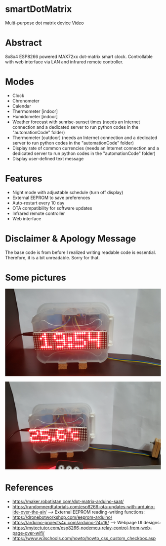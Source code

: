 # smartDotMatrix
Multi-purpose dot matrix device
[Video](https://youtu.be/Hd10FrcIJx4)
# Abstract
8x8x4 ESP8266 powered MAX72xx dot-matrix smart clock. Controllable with web interface via LAN and infrared remote controller.


# Modes
- Clock
- Chronometer
- Calendar
- Thermometer [indoor]
- Humidometer [indoor]
- Weather forecast with sunrise-sunset times (needs an Internet connection and a dedicated server to run python codes in the "automationCode" folder)
- Thermometer [outdoor]  (needs an Internet connection and a dedicated server to run python codes in the "automationCode" folder)
- Display rate of common currencies  (needs an Internet connection and a dedicated server to run python codes in the "automationCode" folder)
- Display user-defined text message

# Features
- Night mode with adjustable schedule (turn off display)
- External EEPROM to save preferences
- Auto-restart every 10 day
- OTA compatibility for software updates
- Infrared remote controller
- Web interface


# Disclaimer & Apology Message
The base code is from before I realized writing readable code is essential. Therefore, it is a bit unreadable. Sorry for that.

# Some pictures

<img src="https://github.com/Mehmet-Emre-Dogan/smartDotMatrix/blob/main/clock.png"> </img>

<img src="https://github.com/Mehmet-Emre-Dogan/smartDotMatrix/blob/main/temperature.png"> </img>

# References
- https://maker.robotistan.com/dot-matrix-arduino-saat/
- https://randomnerdtutorials.com/esp8266-ota-updates-with-arduino-ide-over-the-air/
 --> External EEPROM reading-writing functions:<br>
- https://dronebotworkshop.com/eeprom-arduino/
- https://arduino-projects4u.com/arduino-24c16/
 --> Webpage UI designs: <br>
- https://mytectutor.com/esp8266-nodemcu-relay-control-from-web-page-over-wifi/
- https://www.w3schools.com/howto/howto_css_custom_checkbox.asp
